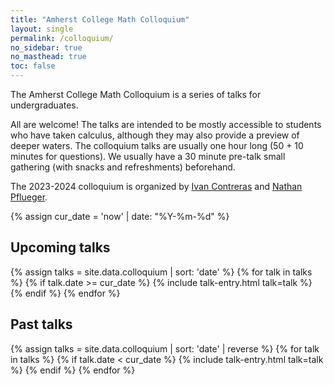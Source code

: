 ```yaml
---
title: "Amherst College Math Colloquium"
layout: single
permalink: /colloquium/
no_sidebar: true
no_masthead: true
toc: false
---
```


<script>
$(document).ready(function() {
  $('.toggle-abstract').click(function() {
    var abstractDiv = $(this).next('.talk-abstract');
    abstractDiv.toggle(); // Toggle visibility

    // Change button text based on visibility
    if (abstractDiv.is(':visible')) {
      $(this).text('Hide Abstract');
    } else {
      $(this).text('Show Abstract');
    }
  });
});
</script>

<script>
$(document).ready(function() {
  $('.toggle-bio').click(function() {
    var abstractDiv = $(this).next('.talk-bio');
    abstractDiv.toggle(); // Toggle visibility

    // Change button text based on visibility
    if (abstractDiv.is(':visible')) {
      $(this).text('Hide Bio');
    } else {
      $(this).text('Show Bio');
    }
  });
});
</script>


<style>
.seminar-talk {
  margin-bottom: 20px;
}

.talk-title {
  display: inline-block;
  margin-right: 10px;
}

.toggle-abstract, .toggle-bio {
  background-color: #007BFF;
  color: white;
  border: none;
  padding: 2px 5px;
  cursor: pointer;
  border-radius: 5px;
}

.toggle-abstract:hover {
  background-color: #0056b3;
}
</style>

The Amherst College Math Colloquium is a series of talks for undergraduates.

All are welcome! The talks are intended to be mostly accessible to students who have taken calculus, although they may also provide a preview of deeper waters. The colloquium talks are usually one hour long (50 + 10 minutes for questions). We usually have a 30 minute pre-talk small gathering (with snacks and refreshments) beforehand.

The 2023-2024 colloquium is organized by [Ivan Contreras](https://icontreraspalacios.people.amherst.edu/) and [Nathan Pflueger](https://npflueger.github.io).


{% assign cur_date = 'now' | date: "%Y-%m-%d" %}
## Upcoming talks
{% assign talks = site.data.colloquium | sort: 'date' %}
{% for talk in talks %}
  {% if talk.date >= cur_date %} {% include talk-entry.html talk=talk %} {% endif %}
{% endfor %}

## Past talks
{% assign talks = site.data.colloquium | sort: 'date' | reverse %}
{% for talk in talks %}
  {% if talk.date < cur_date %} {% include talk-entry.html talk=talk %} {% endif %}
{% endfor %}

